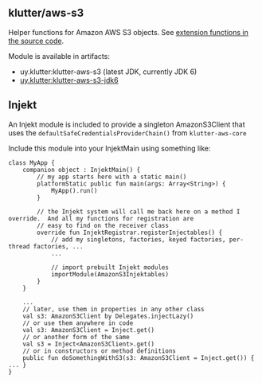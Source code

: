 ## klutter/aws-s3

Helper functions for Amazon AWS S3 objects.  See [extension functions in the source code](../aws-s3-jdk6/src/main/kotlin/uy/klutter/aws/s3/AmazonS3Client_Ext.kt).

Module is available in artifacts:

* uy.klutter:klutter-aws-s3 (latest JDK, currently JDK 6)
* [uy.klutter:klutter-aws-s3-jdk6](../aws-s3-jdk6)

## Injekt

An Injekt module is included to provide a singleton AmazonS3Client that uses the `defaultSafeCredentialsProviderChain()` from `klutter-aws-core`

Include this module into your InjektMain using something like:

```
class MyApp {
    companion object : InjektMain() {
        // my app starts here with a static main()
        platformStatic public fun main(args: Array<String>) {
            MyApp().run()
        }

        // the Injekt system will call me back here on a method I override.  And all my functions for registration are
        // easy to find on the receiver class
        override fun InjektRegistrar.registerInjectables() {
            // add my singletons, factories, keyed factories, per-thread factories, ...
            ...

            // import prebuilt Injekt modules
            importModule(AmazonS3Injektables)  
        }
    }

    ...
    // later, use them in properties in any other class
    val s3: AmazonS3Client by Delegates.injectLazy()
    // or use them anywhere in code 
    val s3: AmazonS3Client = Inject.get()
    // or another form of the same 
    val s3 = Inject<AmazonS3Client>.get()
    // or in constructors or method definitions
    public fun doSomethingWithS3(s3: AmazonS3Client = Inject.get()) { ... }
}
```
